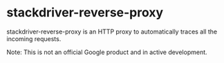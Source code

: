 # stackdriver-reverse-proxy

stackdriver-reverse-proxy is an HTTP proxy to automatically traces
all the incoming requests.

Note: This is not an official Google product and in active development.
